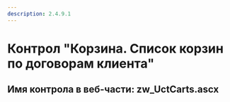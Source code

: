 ```yaml
---
description: 2.4.9.1
---
```


# Контрол "Корзина. Список корзин по договорам клиента"

## Имя контрола в веб-части: zw\_UctCarts.ascx

